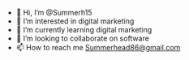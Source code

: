 - 👋 Hi, I’m @Summerh15
- 👀 I’m interested in digital marketing 
- 🌱 I’m currently learning digital marketing 
- 💞️ I’m looking to collaborate on software
- 📫 How to reach me Summerhead86@gmail.com 

<!---
Summerh15/Summerh15 is a ✨ special ✨ repository because its `README.md` (this file) appears on your GitHub profile.
You can click the Preview link to take a look at your changes.
--->
